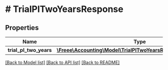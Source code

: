 # # TrialPlTwoYearsResponse

## Properties

Name | Type | Description | Notes
------------ | ------------- | ------------- | -------------
**trial_pl_two_years** | [**\Freee\Accounting\Model\TrialPlTwoYearsResponseTrialPlTwoYears**](TrialPlTwoYearsResponseTrialPlTwoYears.md) |  | 

[[Back to Model list]](../../README.md#documentation-for-models) [[Back to API list]](../../README.md#documentation-for-api-endpoints) [[Back to README]](../../README.md)


